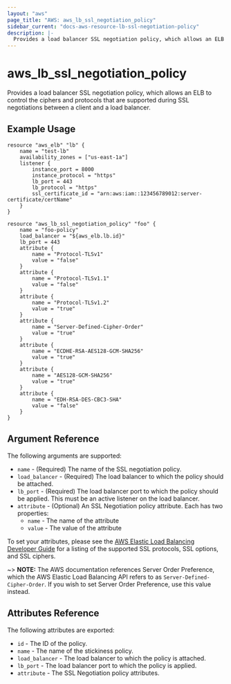 ```yaml
---
layout: "aws"
page_title: "AWS: aws_lb_ssl_negotiation_policy"
sidebar_current: "docs-aws-resource-lb-ssl-negotiation-policy"
description: |-
  Provides a load balancer SSL negotiation policy, which allows an ELB to control which ciphers and protocols are supported during SSL negotiations between a client and a load balancer.
---
```


# aws\_lb\_ssl\_negotiation\_policy

Provides a load balancer SSL negotiation policy, which allows an ELB to control the ciphers and protocols that are supported during SSL negotiations between a client and a load balancer.

## Example Usage

```
resource "aws_elb" "lb" {
	name = "test-lb"
    availability_zones = ["us-east-1a"]
    listener {
        instance_port = 8000
        instance_protocol = "https"
        lb_port = 443
        lb_protocol = "https"
        ssl_certificate_id = "arn:aws:iam::123456789012:server-certificate/certName"
    }
}

resource "aws_lb_ssl_negotiation_policy" "foo" {
	name = "foo-policy"
	load_balancer = "${aws_elb.lb.id}"
	lb_port = 443
	attribute {
    	name = "Protocol-TLSv1"
        value = "false"
    }
    attribute {
        name = "Protocol-TLSv1.1"
        value = "false" 
    }       
    attribute {
        name = "Protocol-TLSv1.2"
        value = "true"
    }
    attribute {
        name = "Server-Defined-Cipher-Order"
        value = "true"
    }       
    attribute {
        name = "ECDHE-RSA-AES128-GCM-SHA256"
        value = "true"
    }
    attribute {
        name = "AES128-GCM-SHA256"
        value = "true"
    }
    attribute {
        name = "EDH-RSA-DES-CBC3-SHA"
        value = "false"
    }
}
```

## Argument Reference

The following arguments are supported:

* `name` - (Required) The name of the SSL negotiation policy.
* `load_balancer` - (Required) The load balancer to which the policy
  should be attached.
* `lb_port` - (Required) The load balancer port to which the policy
  should be applied. This must be an active listener on the load
balancer.
* `attribute` - (Optional) An SSL Negotiation policy attribute. Each has two properties:
	* `name` - The name of the attribute
	* `value` - The value of the attribute

To set your attributes, please see the [AWS Elastic Load Balancing Developer Guide](http://docs.aws.amazon.com/ElasticLoadBalancing/latest/DeveloperGuide/elb-security-policy-table.html) for a listing of the supported SSL protocols, SSL options, and SSL ciphers.

~> **NOTE:** The AWS documentation references Server Order Preference, which the AWS Elastic Load Balancing API refers to as `Server-Defined-Cipher-Order`. If you wish to set Server Order Preference, use this value instead.

## Attributes Reference

The following attributes are exported:

* `id` - The ID of the policy.
* `name` - The name of the stickiness policy.
* `load_balancer` - The load balancer to which the policy is attached.
* `lb_port` - The load balancer port to which the policy is applied.
* `attribute` - The SSL Negotiation policy attributes.
